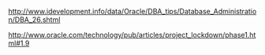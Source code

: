 <http://www.idevelopment.info/data/Oracle/DBA_tips/Database_Administration/DBA_26.shtml>

<http://www.oracle.com/technology/pub/articles/project_lockdown/phase1.html#1.9>
